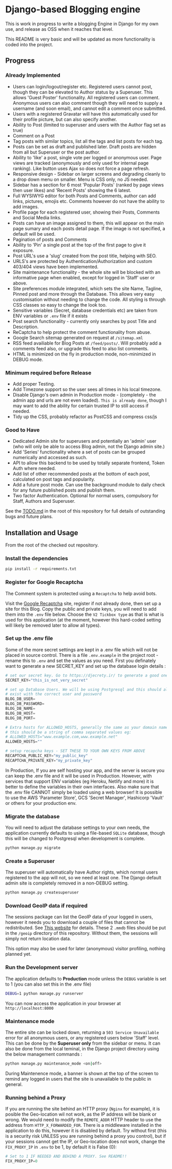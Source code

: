 # Django-based Blogging engine

This is work in progress to write a blogging Engine in Django for my own use,
and release as OSS when it reaches that level.

This README is very basic and will be updated as more functionality is coded
into the project.

## Progress

### Already Implemented

- Users can login/logout/register etc. Registered users cannot post, though they
  can be elevated to Author status by a Superuser. This allows 'Guest Poster'
  functionality. All registered users can comment. Anonymous users can also
  comment though they will need to supply a username (and soon email), and
  cannot edit a comment once submitted.
- Users with a registered Gravatar will have this automatically used for their
  profile picture, but can also specify another.
- Ability to Post (limited to superuser and users with the Author flag set as
  true)
- Comment on a Post
- Tag posts with similar topics, list all the tags and list posts for each tag.
- Posts can be set as draft and published later. Draft posts are hidden from all
  but Superuser or the post author.
- Ability to 'like' a post, single vote per logged or anonymous user. Page views
  are tracked (anonymously and only used for internal page ranking). Like button
  uses Ajax so does not force a page refresh.
- Responsive design - Sidebar on larger screens and degrading cleanly to a drop
  down menu on smaller. Menu is CSS only, no JS needed.
- Sidebar has a section for 6 most 'Popular Posts' (ranked by page views then
  user likes) and 'Recent Posts' showing the 6 latest.
- Full WYSIWYG editor for both Posts and Comments, author can add links,
  pictures, emojis etc. Comments however do not have the ability to add images.
- Profile page for each registered user, showing their Posts, Comments and
  Social Media links.
- Posts can have an image assigned to them, this will appear on the main page
  sumary and each posts detail page. If the image is not specified, a default
  will be used.
- Pagination of posts and Comments
- Ability to 'Pin' a single post at the top of the first page to give it
  exposure.
- Post URL's use a 'slug' created from the post title, helping with SEO.
- URLS's are protected by Authentication/Authorization and custom 403/404 views
  have been implemented.
- Site maintenance functionality - the whole site will be blocked with an
  informative page when enabled, except for logged in 'Staff' user or above.
- Site preferences module integrated, which sets the site Name, Tagline, Pinned
  post and more through the Database. This allows very easy customisation
  without needing to change the code. All styling is through CSS classes so easy
  to change the look too.
- Sensitive variables (Secret, database credentials etc) are taken from ENV
  variables or `.env` file if it exists
- Post search functionality - currently only searches by post Title and
  Description.
- ReCaptcha to help protect the comment functionality from abuse.
- Google Search sitemap generated on request at `/sitemap.xml`
- RSS feed availiable for Blog Posts at `/feed/posts/`. Will probably add a
  comments feed also, or upgrade this feed to also list comments.
- HTML is minimized on the fly in production mode, non-minimized in DEBUG mode.

### Minimum required before Release

- Add proper Testing.
- Add Timezone support so the user sees all times in his local timezone.
- Disable Django's own admin in Production mode - (completely - the admin app
  and urls are not even loaded). `This is already done`, though I may want to
  add the ability for certain trusted IP to still access if needed.
- Tidy up the CSS, probably refactor as PostCSS and compress css/js

### Good to Have

- Dedicated Admin site for superusers and potentially an 'admin' user (who will
  only be able to access Blog admin, not the Django admin site.)
- Add 'Series' functionality where a set of posts can be grouped numerically and
  accessed as such.
- API to allow this backend to be used by totally separate frontend, Token Auth
  where needed.
- Add list of other recommended posts at the bottom of each post, calculated on
  post tags and popularity.
- Add a future post mode. Can use the background module to daily check for any
  future published posts and publish them.
- Two factor Authentication. Optional for normal users, compulsory for Staff,
  Authors and Superuser.

See the [TODO.md](TODO.md) in the root of this repository for full details of
outstanding bugs and future plans.

## Installation and Usage

From the root of the checked out repository.

### Install the dependencies

```bash
pip install -r requirements.txt
```

### Register for Google Recaptcha

The Comment system is protected using a `Recaptcha` to help avoid bots.

Visit the [Google Recaptcha][recaptcha] site, register if not already done, then
set up a site for this Blog. Copy the public and private keys, you will need to
add them into the `.env` file below. Choose the `V2 Tickbox type` as that is
what is used for this application (at the moment, however this hard-coded
setting will likely be removed later to allow all types).

### Set up the .env file

Some of the more secret settings are kept in a .env file which will not be
placed in source control. There is a file `.env.example` in the project root -
rename this to `.env` and set the values as you need. First you definately want
to generate a new SECRET_KEY and set up the database login details :

```python
# set our secret key. Go to https://djecrety.ir/ to generate a good one
SECRET_KEY="this_is_not_very_secret"

# set up Database Users. We will be using Postgresql and this should already
# exist with the correct user and password
BLOG_DB_USER=
BLOG_DB_PASSWORD=
BLOG_DB_NAME=
BLOG_DB_HOST=
BLOG_DB_PORT=

# Extra hosts for ALLOWED_HOSTS, generally the same as your domain name / IP
# this should be a string of comma separated values eg:
# ALLOWED_HOSTS="www.example.com,www.example.net"
ALLOWED_HOSTS=""

# setup recapcha keys - SET THESE TO YOUR OWN KEYS FROM ABOVE
RECAPTCHA_PUBLIC_KEY="my_public_key"
RECAPTCHA_PRIVATE_KEY="my_private_key"
```

In Production, If you are self hosting your app, and the server is secure you
can keep the .env file and it will be used in Production. However, with services
that support ENV variables (eg Heroku, Netlify and more) it is better to define
the variables in their own interfaces. Also make sure that the .env file CANNOT
simply be loaded using a web browser! It is possible to use the AWS 'Parameter
Store', GCS 'Secret Manager', Hashicorp 'Vault' or others for your production
env.

### Migrate the database

You will need to adjust the database settings to your own needs, the application
currently defaults to using a file-based `SQLite` database, though this will be
changed to Postgresql when development is complete.

```bash
python manage.py migrate
```

### Create a Superuser

The superuser will automatically have Author rights, which normal users
registered to the app will not, so we need at least one. The Django default
admin site is completely removed in a non-DEBUG setting.

```bash
python manage.py createsuperuser
```

### Download GeoIP data if required

The sessions package can list the GeoIP data of your logged in users, however it
needs you to download a couple of files that cannot be redistributed. See [This
website][geo_data] for details. These 2 `.mmdb` files should be put in the
`/geoip` directory of this repository. Without them, the sessions will simply
not return location data.

This option may also be used for later (anonymous) visitor profiling, nothing
planned yet.

### Run the Development server

The application defaults to **Production** mode unless the `DEBUG` variable is set
to 1 (you can also set this in the .env file)

```bash
DEBUG=1 python manage.py runserver
```

You can now access the application in your browser at `http://localhost:8000`

### Maintenance mode

The entire site can be locked down, returning a `503 Service Unavailable` error
for all anonymous users, or any registered users below 'Staff' level. This can
be done by the **Superuser only** from the sidebar or menu. It can also be done
from the local teminal, in the Django project directory using the below
management commands :

```bash
python manage.py maintenance_mode <on|off>
```

During Maintenence mode, a banner is shown at the top of the screen to remind
any logged in users that the site is unavailable to the public in general.

### Running behind a Proxy

If you are running the site behind an HTTP proxy (`Nginx` for example), it is
posible the Geo-location wil not work, as the IP address will be blank or wrong.
We would need to modify the `REMOTE_ADDR` HTTP header to use the address from
`HTTP_X_FORWARDED_FOR`. There is a middleware installed in the application to do
this, however it is disabled by default. Try without first (this is a security
risk UNLESS you are running behind a proxy you control), but if your sessions
cannot get the IP, or Geo-location does not work, change the
`FIX_PROXY_IP` in `.env` to be 1, by default it is False (0):

```python
# Set to 1 IF NEEDED AND BEHIND A PROXY. See README!!
FIX_PROXY_IP=0
```

[geo_data]: https://dev.maxmind.com/geoip/geolite2-free-geolocation-data
[recaptcha]: https://www.google.com/recaptcha/about/
